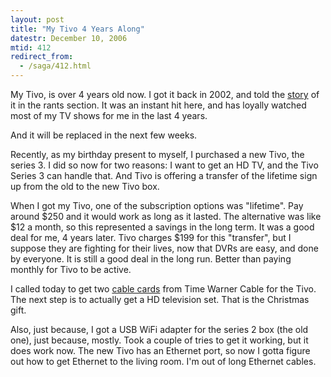 ```yaml
---
layout: post
title: "My Tivo 4 Years Along"
datestr: December 10, 2006
mtid: 412
redirect_from:
  - /saga/412.html
---
```


My Tivo, is over 4 years old now.  I got it back in 2002, and told the <a href="/imho/tivo.html">story</a> of it in the rants section.  It was an instant hit here, and has loyally watched most of my TV shows for me in the last 4 years.

And it will be replaced in the next few weeks.

Recently, as my birthday present to myself, I purchased a new Tivo, the series 3.  I did so now for two reasons: I want to get an HD TV, and the Tivo Series 3 can handle that.  And Tivo is offering a transfer of the lifetime sign up from the old to the new Tivo box.

When I got my Tivo, one of the subscription options was "lifetime".  Pay around $250 and it would work as long as it lasted.  The alternative was like $12 a month, so this represented a savings in the long term.  It was a good deal for me, 4 years later.  Tivo charges $199 for this "transfer", but I suppose they are fighting for their lives, now that DVRs are easy, and done by everyone.  It is still a good deal in the long run.  Better than paying monthly for Tivo to be active.

I called today to get two <a href="http://en.wikipedia.org/wiki/Cable_card" title="Cable Card">cable cards</a> from Time Warner Cable for the Tivo.  The next step is to actually get a HD television set.  That is the Christmas gift.

Also, just because, I got a USB WiFi adapter for the series 2 box (the old one), just because,  mostly.  Took a couple of tries to get it working, but it does work now.  The new Tivo has an Ethernet port, so now I gotta figure out how to get Ethernet to the living room.  I'm out of long Ethernet cables.


